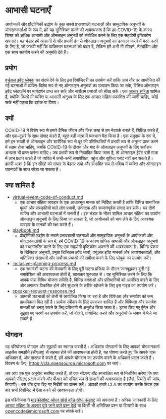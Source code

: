 # आभासी घटनाएँ

आयोजकों और प्रौद्योगिकी उद्योग के कुछ सबसे प्रभावशाली घटनाओं और सामुदायिक अनुभवों के योगदानकर्ताओं के रूप में, हमें यह सुनिश्चित करने की आवश्यकता है कि हम COVID-19 के कारण शिफ्ट को अधिक आभासी और ऑनलाइन अनुभवों को संबोधित करने के लिए एक सहयोगी दृष्टिकोण अपनाएं। यह भंडार हमें आसानी से और प्रभावी ढंग से ऑनलाइन अनुभवों का उत्पादन करने में मदद करने के लिए है, जो जरूरी नहीं कि व्यक्तिगत घटनाओं को बदल दें, लेकिन हमें अभी भी सीखने, नेटवर्किंग और एक साथ सहयोग करने की अनुमति देते हैं।

## प्रयोग

[वर्चुअल इवेंट प्लेबुक](./playbook.md) का संदर्भ देने के लिए इस रिपॉजिटरी का उपयोग करें ताकि आम तौर पर आयोजित की गई घटनाओं में व्यक्ति-विशेष रूप से नए ऑनलाइन अनुभवों का उत्पादन किया जा सके, विभिन्न ऑनलाइन इवेंट प्लेटफ़ॉर्म पर मार्गदर्शन प्राप्त कर सकें और सर्वोत्तम प्रथाओं को सीख सकें। एक [आचार संहिता](./virtual-event-code-of-conduct.md) शामिल है, क्योंकि किसी भी व्यक्ति या आभासी अनुभव के लिए एक आचार संहिता प्रकाशित की जानी चाहिए, कोई फर्क नहीं पड़ता कि दर्शक या विषय।

## क्यों

COVID-19 ने विशेष रूप से हमारे दैनिक जीवन और जिस तरह से हम नेटवर्क बनाते हैं, शिक्षित करते हैं, और एक-दूसरे के साथ संवाद करते हैं, बहुत बड़ी मात्रा में व्यवधान पैदा किया है। एक समुदाय के रूप में, हमें इन सख्ती से ऑनलाइन और शारीरिक रूप से दूर की परिस्थितियों में प्रभावी रूप से अनुभव प्राप्त करने में सक्षम होना चाहिए, जबकि COVID-19 के दौरान और बाद के ऑनलाइन अनुभवों के लिए सर्वोत्तम अभ्यास भी प्राप्त करना चाहिए। जब प्रभावी रूप से निष्पादित किया जाता है, तो ऑनलाइन ईवेंट बड़ी मात्रा में लाभ प्रदान करते हैं जो व्यक्ति में कभी-कभी समावेशिता, पहुंच और सुविधा पसंद नहीं कर सकते हैं। हमारी आशा है कि इन सीखों को संचार के बेहतर रूपों और संभावित रूप से भविष्य में व्यक्ति और ऑनलाइन घटनाओं के साथ जोड़ा जा सकता है।

## क्या शामिल है

* [virtual-event-code-of-conduct.md](./virtual-event-code-of-conduct.md)
    * एक आचार संहिता व्यवहार के एक आधारभूत मानक को निर्दिष्ट करती है ताकि विभिन्न सामाजिक मूल्यों और संस्कृतियों वाले लोग प्रभावी, उत्पादक और सम्मानपूर्वक संवाद कर सकें। यह दोनों व्यक्ति और आभासी घटनाओं में जरूरी है। इस भंडार के भीतर शामिल आचार संहिता का उपयोग ऑनलाइन अनुभवों के लिए किया जा सकता है, जो आयोजकों को भाग लेने के लिए आवश्यक व्यवहार के मानकों की रक्षा करते हैं।
* [playbook.md](./playbook.md)
    * प्रौद्योगिकी उद्योग के सबसे प्रभावशाली घटनाओं और सामुदायिक अनुभवों के आयोजकों और योगदानकर्ताओं के रूप में, हमें COVID-19 के कारण अधिक आभासी और ऑनलाइन अनुभवों को स्थानांतरित करने के लिए एक सहयोगी दृष्टिकोण अपनाने की आवश्यकता है। विभिन्न प्रकार के डिजिटल अनुभवों, प्रमुख डिजिटल इवेंट तत्वों, वर्चुअल इवेंट मानकों और आवश्यकताओं, और अतिरिक्त संसाधनों और सर्वोत्तम प्रथाओं की समीक्षा करने के लिए प्लेबुक का उपयोग करें।
* [inclusive-planning-process.md](https://github.com/microsoft/virtual-events/blob/main/inclusive-planning-process.md)
    * एक समावेशी घटना की मेजबानी के लिए पूरी घटना प्रक्रिया के दौरान जानबूझकर बुनी गई समावेशिता की आवश्यकता होती है, खासकर शुरुआत से। यह सुनिश्चित करने के लिए कि आपके पास विविध योजना समिति है, विभिन्न वक्ताओं और प्रतिभागियों को आमंत्रित करने के लिए और लगातार विकसित होने और सुधारने के तरीके खोजने के लिए इस गाइड का उपयोग करें।
* [speaker-request-response.md](https://github.com/microsoft/virtual-events/blob/main/speaker-request-response.md)
    * आभासी घटनाओं को तेजी से आयोजित किया जा रहा है और विविधता और समावेश को कम प्राथमिकता मिल रही है। प्रत्येक स्पीकर के लिए उपकरण शामिल हैं और विविधता और समावेश मानकों को बनाए रखने के लिए प्रतिभागी से अनुरोध किया जाता है। ड्राफ्ट किए गए ईमेल और सुझाए गए चरणों का उपयोग करें, जो बोलने, प्रायोजित करने और अनुरोधों के जवाब में भेजे जा सकते हैं।

## योगदान
यह परियोजना योगदान और सुझावों का स्वागत करती है। अधिकांश योगदानों के लिए आपको योगदानकर्ता लाइसेंस समझौते (सीएलए) से सहमत होने की आवश्यकता होती है, यह घोषणा करते हुए कि आपके पास अधिकार है, और वास्तव में करते हैं, हमें आपके योगदान का उपयोग करने के अधिकार प्रदान करते हैं। विवरण के लिए, https://cla.opensource.microsoft.com पर जाएं।

जब आप एक पुल अनुरोध सबमिट करते हैं, तो एक सीएलए बॉट स्वचालित रूप से निर्धारित करेगा कि क्या आपको सीएलए प्रदान करने और पीआर को उचित रूप से सजाने की आवश्यकता है (जैसे, स्थिति की जांच, टिप्पणी)। बस बॉट द्वारा दिए गए निर्देशों का पालन करें। आपको हमारे CLA का उपयोग करके केवल एक बार सभी रिपॉजिट में ऐसा करने की आवश्यकता होगी।

इस परियोजना ने [माइक्रोसॉफ्ट ओपन सोर्स कोड ऑफ कंडक्ट](https://opensource.microsoft.com/codeofconduct/) को अपनाया है। अधिक जानकारी के लिए [आचार संहिता के अक्सर पूछे जाने वाले प्रश्न देखें](https://opensource.microsoft.com/codeofconduct/faq/) या किसी भी अतिरिक्त प्रश्न या टिप्पणी के साथ [opencode@microsoft.com](mailto:opencode@microsoft.com) पर संपर्क करें।